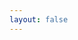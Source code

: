 ```yaml
---
layout: false
---
```

<script setup>
const params = new URLSearchParams(location.hash)
const access_token = params.get('#access_token')
const redirect_uri = params.get('state')
location.href = redirect_uri + `?access_token=${access_token}`
</script>